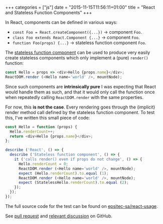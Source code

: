 +++
categories = ["js"]
date = "2015-11-15T11:56:11+01:00"
title = "React and Stateless Function Components"
+++

In React, components can be defined in various ways:

* `const Foo = React.createComponent({...})` &rarr; component `Foo`.
* `class Foo extends React.Component {...}` &rarr; component `Foo`.
* `function Foo(props) {...}` &rarr; stateless function component `Foo`.

The [stateless function component](https://facebook.github.io/react/docs/reusable-components.html#stateless-functions)
can be used to produce very easily create stateless components which
only implement a (pure) `render()` function:

```javascript
const Hello = props => <div>Hello {props.name}</div>;
ReactDOM.render (<Hello name='world' />, mountNode);
```

Since such components are **intrinsically pure** I was expecting that
React would handle them as such, and that it would only call the function
once when repeatedly calling `ReactDOM.render` with the same properties.

For now, this **is not the case**. Every rendering goes through the (implicit)
render method call defined by the stateless function component. To test
this, I've written this small piece of code:

```javascript
const Hello = function (props) {
  Hello.renderCount++;
  return <div>Hello {props.name}</div>;
};

describe ('React', () => {
  describe ('Stateless function component', () => {
    it ('calls render() even if props do not change', () => {
      Hello.renderCount = 0;
      ReactDOM.render (<Hello name='world' />, mountNode);
      expect (Hello.renderCount).to.equal (1);
      ReactDOM.render (<Hello name='world' />, mountNode);
      expect (StatelessHello.renderCount).to.equal (2);
    });
  });
});
```

The full source code for the test can be found on [epsitec-sa/react-usage](https://github.com/epsitec-sa/react-usage/blob/v0.0.1/src/test/react.component.stateless-updating.js).

See [pull request](https://github.com/facebook/react/pull/4587#issuecomment-156719929)
and
[relevant discussion](https://github.com/facebook/react/pull/3995#issuecomment-123353574)
on GitHub.
